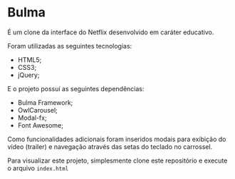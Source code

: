 # Bulma

É um clone da interface do Netflix desenvolvido em caráter educativo.

Foram utilizadas as seguintes tecnologias:

- HTML5;
- CSS3;
- jQuery;

E o projeto possuí as seguintes dependências:

- Bulma Framework;
- OwlCarousel;
- Modal-fx;
- Font Awesome;

Como funcionalidades adicionais foram inseridos modais para exibição do vídeo (trailer) e navegação através das setas do teclado no carrossel.

Para visualizar este projeto, simplesmente clone este repositório e execute o arquivo ```index.html```
